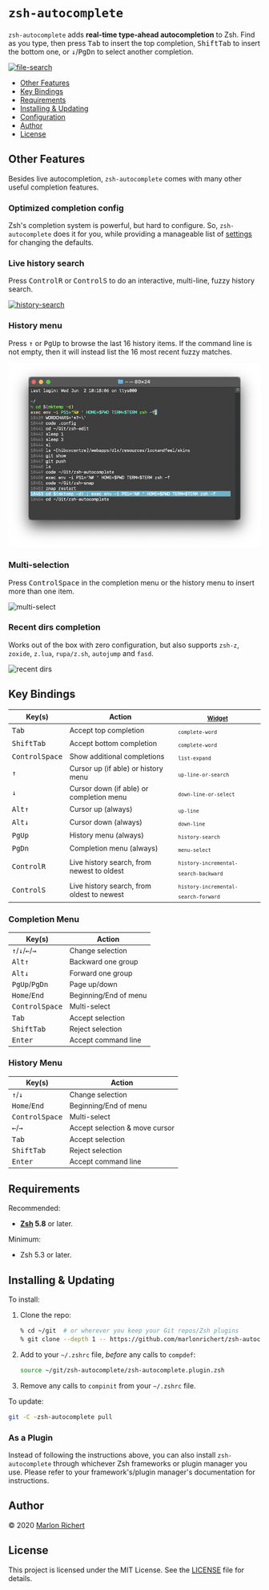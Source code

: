 # `zsh-autocomplete`
`zsh-autocomplete` adds **real-time type-ahead autocompletion** to Zsh. Find as you type, then
press <kbd>Tab</kbd> to insert the top completion, <kbd>Shift</kbd><kbd>Tab</kbd> to insert the
bottom one, or <kbd>↓</kbd>/<kbd>PgDn</kbd> to select another completion.

[![file-search](.img/file-search.gif)](https://asciinema.org/a/377611)

* [Other Features](#other-features)
* [Key Bindings](#key-bindings)
* [Requirements](#requirements)
* [Installing & Updating](#installing--updating)
* [Configuration](.zshrc)
* [Author](#author)
* [License](#license)

## Other Features
Besides live autocompletion, `zsh-autocomplete` comes with many other useful completion features.

### Optimized completion config
Zsh's completion system is powerful, but hard to configure. So, `zsh-autocomplete` does it for you,
while providing a manageable list of [settings](#settings) for changing the defaults.

### Live history search
Press <kbd>Control</kbd><kbd>R</kbd> or <kbd>Control</kbd><kbd>S</kbd> to do an interactive,
multi-line, fuzzy history search.

[![history-search](.img/history-search.gif)](https://asciinema.org/a/379844)

### History menu
Press <kbd>↑</kbd> or <kbd>PgUp</kbd> to browse the last 16 history items. If the command line is
not empty, then it will instead list the 16 most recent fuzzy matches.

![history menu](.img/history-menu.png)

### Multi-selection
Press <kbd>Control</kbd><kbd>Space</kbd> in the completion menu or the history menu to insert more
than one item.

![multi-select](.img/multi-select.png)

### Recent dirs completion
Works out of the box with zero configuration, but also supports `zsh-z`, `zoxide`, `z.lua`,
`rupa/z.sh`, `autojump` and `fasd`.

![recent dirs](.img/recent-dirs.png)


## Key Bindings
| Key(s) | Action | <sub>[Widget](#change-other-key-bindings)</sub> |
| --- | --- | --- |
| <kbd>Tab</kbd> | Accept top completion | <sub>`complete-word`</sub> |
| <kbd>Shift</kbd><kbd>Tab</kbd> | Accept bottom completion | <sub>`complete-word`</sub> |
| <kbd>Control</kbd><kbd>Space</kbd> | Show additional completions | <sub>`list-expand`</sub> |
| <kbd>↑</kbd> | Cursor up (if able) or history menu | <sub>`up-line-or-search`</sub> |
| <kbd>↓</kbd> | Cursor down (if able) or completion menu | <sub>`down-line-or-select`</sub> |
| <kbd>Alt</kbd><kbd>↑</kbd> | Cursor up (always) | <sub>`up-line`</sub> |
| <kbd>Alt</kbd><kbd>↓</kbd> | Cursor down (always) | <sub>`down-line`</sub> |
| <kbd>PgUp</kbd> | History menu (always) | <sub>`history-search`</sub> |
| <kbd>PgDn</kbd> | Completion menu (always) | <sub>`menu-select`</sub> |
| <kbd>Control</kbd><kbd>R</kbd> | Live history search, from newest to oldest | <sub>`history-incremental-search-backward`</sub> |
| <kbd>Control</kbd><kbd>S</kbd> | Live history search, from oldest to newest | <sub>`history-incremental-search-forward`</sub> |

### Completion Menu
| Key(s) | Action |
| --- | --- |
| <kbd>↑</kbd>/<kbd>↓</kbd>/<kbd>←</kbd>/<kbd>→</kbd> | Change selection |
| <kbd>Alt</kbd><kbd>↑</kbd> | Backward one group |
| <kbd>Alt</kbd><kbd>↓</kbd> | Forward one group |
| <kbd>PgUp</kbd>/<kbd>PgDn</kbd> | Page up/down |
| <kbd>Home</kbd>/<kbd>End</kbd> | Beginning/End of menu |
| <kbd>Control</kbd><kbd>Space</kbd> | Multi-select |
| <kbd>Tab</kbd> | Accept selection |
| <kbd>Shift</kbd><kbd>Tab</kbd> | Reject selection |
| <kbd>Enter</kbd> | Accept command line |

### History Menu
| Key(s) | Action |
| --- | --- |
| <kbd>↑</kbd>/<kbd>↓</kbd> | Change selection |
| <kbd>Home</kbd>/<kbd>End</kbd> | Beginning/End of menu |
| <kbd>Control</kbd><kbd>Space</kbd> | Multi-select |
| <kbd>←</kbd>/<kbd>→</kbd> | Accept selection & move cursor |
| <kbd>Tab</kbd> | Accept selection |
| <kbd>Shift</kbd><kbd>Tab</kbd> | Reject selection |
| <kbd>Enter</kbd> | Accept command line |

## Requirements
Recommended:
* **[Zsh](http://zsh.sourceforge.net) 5.8** or later.

Minimum:
* Zsh 5.3 or later.

## Installing & Updating
To install:
1.  Clone the repo:
    ```zsh
    % cd ~/git  # or wherever you keep your Git repos/Zsh plugins
    % git clone --depth 1 -- https://github.com/marlonrichert/zsh-autocomplete.git
    ```
1.  Add to your `~/.zshrc` file, _before_ any calls to `compdef`:
    ```zsh
    source ~/git/zsh-autocomplete/zsh-autocomplete.plugin.zsh
    ```
1.  Remove any calls to `compinit` from your `~/.zshrc` file.

To update:
```zsh
git -C ~zsh-autocomplete pull
```

### As a Plugin
Instead of following the instructions above, you can also install `zsh-autocomplete` through
whichever Zsh frameworks or plugin manager you use. Please refer to your framework's/plugin
manager's documentation for instructions.

## Author
© 2020 [Marlon Richert](https://github.com/marlonrichert)

## License
This project is licensed under the MIT License. See the [LICENSE](LICENSE) file for details.
